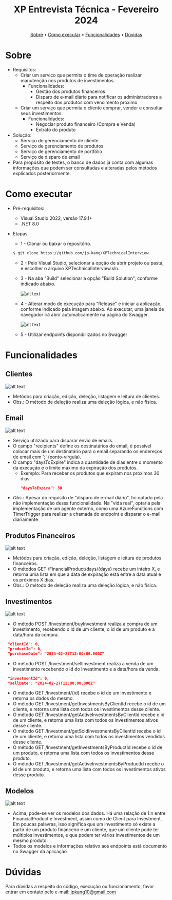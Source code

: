 
<h1 align="center">
  XP Entrevista Técnica - Fevereiro 2024
</h1>


<p align="center">
  <a href="#sobre">Sobre</a> •
  <a href="#como-executar">Como executar</a> •
  <a href="#funcionalidades">Funcionalidades</a> •
  <a href="#dúvidas">Dúvidas</a>
</p>

# Sobre
* Requisitos: 
    * Criar um serviço que permita o time de operação realizar manutenção nos produtos de investimentos.
        - Funcionalidades:
            - Gestão dos produtos financeiros
            -  Disparo de e-mail diário para notificar os administradores a respeito dos produtos com vencimento próximo
    * Criar um serviço que permita o cliente comprar, vender e consultar seus investimentos.
        - Funcionalidades:
            - Negociar produto financeiro (Compra e Venda)
            - Extrato do produto
* Solução:
    - Serviço de gerenciamento de cliente
    - Serviço de gerenciamento de produtos
    - Serviço de gerenciamento de portfólio
    - Serviço de disparo de email
* Para propósito de testes, o banco de dados já conta com algumas informações que podem ser consultadas e alteradas pelos métodos explicados posteriormente.

# Como executar

* Pré-requisitos:
    - Visual Studio 2022, versão 17.9.1+
    - .NET 8.0

* Etapas
    - 1 - Clonar ou baixar o repositório.
    ```bash
    $ git clone https://github.com/jp-kang/XPTechnicalInterview
    ```
    - 2 - Pelo Visual Studio, selecionar a opção de abrir projeto ou pasta, e escolher o arquivo XPTechnicalInterview.sln.
    - 3 - Na aba "Build" selecionar a opção "Build Solution", conforme indicado abaixo.

        ![alt text](image-8.png)
    - 4 - Alterar modo de execução para "Release" e iniciar a aplicação, conforme indicado pela imagem abaixo. Ao executar, uma janela de navegador irá abrir automaticamente na página do Swagger.
    
        ![alt text](image-1.png)
    - 5 - Utilizar endpoints disponibilizados no Swagger


# Funcionalidades

## Clientes
![alt text](image-2.png)
 - Metódos para criação, edição, deleção, listagem e leitura de clientes.
 - Obs.: O método de deleção realiza uma deleção lógica, e não física.

## Email
![alt text](image-3.png)
 - Serviço utilizado para disparar envio de emails.
 - O campo "recipients" define os destinatários do email, é possível colocar mais de um destinatário para o email separando os endereços de email com ';' (ponto-vírgula).
 - O campo "daysToExpire" indica a quantidade de dias entre o momento da execução e o limite máximo da expiração dos produtos. 
    - Exemplo: Para receber os produtos que expiram nos próximos 30 dias
        ```json
        "daysToExpire": 30
        ````
 - *Obs*.: Apesar do requisito de "disparo de e-mail diário", foi optado pela não implementação dessa funcionalidade. Na "vida real", optaria pela implementação de um agente externo, como uma AzureFunctions com TimerTrigger para realizar a chamada do endpoint e disparar o e-mail diariamente

## Produtos Financeiros
![alt text](image-4.png)
 - Metódos para criação, edição, deleção, listagem e leitura de produtos financeiros.
 - O métodos GET /FinancialProduct/days/{days} recebe um inteiro X, e retorna uma lista em que a data de expiração está entre a data atual e os próximos X dias.
 - Obs.: O método de deleção realiza uma deleção lógica, e não física.

## Investimentos
 ![alt text](image-9.png)
 - O método POST /Investment/buyInvestment realiza a compra de um investimento, recebendo o id de um cliente, o id de um produto e a data/hora da compra.
 ```json
  "clientId": 0,
  "productId": 0,
  "purchaseDate": "2024-02-27T12:00:00.000Z"
```
 - O método POST /Investment/sellInvestment realiza a venda de um investimento recebendo o id do investimento e a data/hora da venda.
 ```json
  "investmentId": 0,
  "sellDate": "2024-02-27T12:00:00.000Z"
  ```
 - O método GET /Investment/{id} recebe o id de um investimento e retorna os dados do mesmo.
 - O método GET /Investment/getInvestmentsByClientId recebe o id de um cliente, e retorna uma lista com todos os investimentos desse cliente.
 - O método GET /Investment/getActiveInvestmentsByClientId recebe o id de um cliente, e retorna uma lista com todos os investimentos ativos desse cliente.
 - O método GET /Investment/getSoldInvestmentsByClientId recebe o id de um cliente, e retorna uma lista com todos os investimentos vendidos desse cliente.
 - O método GET /Investment/getInvestmentsByProductId recebe o id de um produto, e retorna uma lista com todos os investimentos desse produto.
  - O método GET /Investment/getActiveInvestmentsByProductId recebe o id de um produto, e retorna uma lista com todos os investimentos ativos desse produto.

## Modelos
![alt text](image-7.png)

* Acima, pode-se ver os modelos dos dados. Há uma relação de 1:n entre FinancialProduct e Investment, assim como de Client para Investment. Em poucas palavras, isso significa que um investimento só existe a partir de um produto financeiro e um cliente, que um cliente pode ter múltiplos investimentos, e que podem ter vários investimentos de um mesmo produto.
* Todos os modelos e informações relativo aos endpoints está documento no Swagger da aplicação

 # Dúvidas
 Para dúvidas a respeito do código, execução ou funcionamento, favor entrar em contato pelo e-mail: jpkang10@gmail.com
